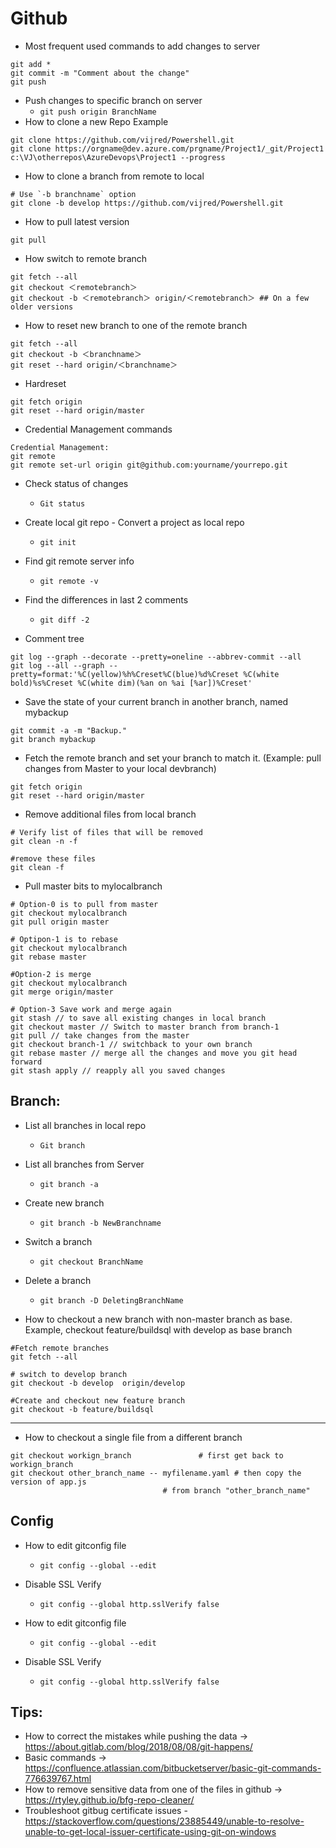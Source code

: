 Github
======


* Most frequent used commands to add changes to server
```
git add *
git commit -m "Comment about the change"
git push
```
* Push changes to specific branch on server
    - `git push origin BranchName`
* How to clone a new Repo Example
```
git clone https://github.com/vijred/Powershell.git
git clone https://orgname@dev.azure.com/prgname/Project1/_git/Project1 c:\VJ\otherrepos\AzureDevops\Project1 --progress
```


* How to clone a branch from remote to local 
```
# Use `-b branchname` option
git clone -b develop https://github.com/vijred/Powershell.git
```
* How to pull latest version 
```
git pull
```

* How switch to remote branch
```
git fetch --all
git checkout ＜remotebranch＞
git checkout -b ＜remotebranch＞ origin/＜remotebranch＞ ## On a few older versions 
```

* How to reset new branch to one of the remote branch
```
git fetch --all
git checkout -b ＜branchname＞
git reset --hard origin/＜branchname＞
```

* Hardreset
```
git fetch origin
git reset --hard origin/master
```

* Credential Management commands
```
Credential Management:
git remote
git remote set-url origin git@github.com:yourname/yourrepo.git
```
* Check status of changes
    - `Git status`
* Create local git repo - Convert a project as local repo
    - `git init`

* Find git remote server info
    - `git remote -v`
* Find the differences in last 2 comments
    - `git diff -2`
* Comment tree
```
git log --graph --decorate --pretty=oneline --abbrev-commit --all
git log --all --graph --pretty=format:'%C(yellow)%h%Creset%C(blue)%d%Creset %C(white bold)%s%Creset %C(white dim)(%an on %ai [%ar])%Creset'
```
* Save the state of your current branch in another branch, named mybackup
```
git commit -a -m "Backup."
git branch mybackup
```
* Fetch the remote branch and set your branch to match it. (Example: pull changes from Master to your local devbranch)
```
git fetch origin
git reset --hard origin/master
```
* Remove additional files from local branch 
```
# Verify list of files that will be removed
git clean -n -f

#remove these files 
git clean -f
```
* Pull master bits to mylocalbranch 
```
# Option-0 is to pull from master 
git checkout mylocalbranch
git pull origin master

# Optipon-1 is to rebase 
git checkout mylocalbranch
git rebase master

#Option-2 is merge
git checkout mylocalbranch
git merge origin/master

# Option-3 Save work and merge again 
git stash // to save all existing changes in local branch
git checkout master // Switch to master branch from branch-1
git pull // take changes from the master
git checkout branch-1 // switchback to your own branch
git rebase master // merge all the changes and move you git head  forward
git stash apply // reapply all you saved changes 
```

Branch:
-------
* List all branches in local repo
    - `Git branch`
* List all branches from Server 
    - `git branch -a`
* Create new branch 
    - `git branch -b NewBranchname`
* Switch a branch
    - `git checkout BranchName`
* Delete a branch
    - `git branch -D DeletingBranchName`

* How to checkout a new branch with non-master branch as base. Example, checkout feature/buildsql with develop as base branch 
```
#Fetch remote branches
git fetch --all

# switch to develop branch
git checkout -b develop  origin/develop
 
#Create and checkout new feature branch
git checkout -b feature/buildsql
```
------


* How to checkout a single file from a different branch 
```
git checkout workign_branch               # first get back to workign_branch
git checkout other_branch_name -- myfilename.yaml # then copy the version of app.js 
                                  # from branch "other_branch_name"
```

Config
------
* How to edit gitconfig file
    -   `git config --global --edit` 
* Disable SSL Verify
    -   `git config --global http.sslVerify false`

* How to edit gitconfig file
    -   `git config --global --edit` 
* Disable SSL Verify
    -   `git config --global http.sslVerify false`



Tips:
-----
* How to correct the mistakes while pushing the data -> https://about.gitlab.com/blog/2018/08/08/git-happens/ 
* Basic commands -> https://confluence.atlassian.com/bitbucketserver/basic-git-commands-776639767.html 
* How to remove sensitive data from one of the files in github -> https://rtyley.github.io/bfg-repo-cleaner/ 
* Troubleshoot gitbug certificate issues - https://stackoverflow.com/questions/23885449/unable-to-resolve-unable-to-get-local-issuer-certificate-using-git-on-windows
